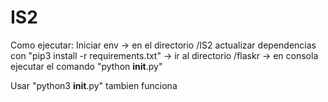 # IS2

Como ejecutar:
Iniciar env ->
en el directorio /IS2 actualizar dependencias con "pip3 install -r requirements.txt" ->
ir al directorio /flaskr ->
en consola ejecutar el comando "python __init__.py"

Usar "python3 __init__.py" tambien funciona
